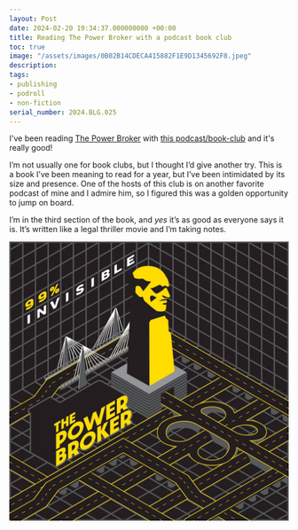 ```yaml
---
layout: Post
date: 2024-02-20 19:34:37.000000000 +00:00
title: Reading The Power Broker with a podcast book club
toc: true
image: "/assets/images/0B02B14CDECA415882F1E9D1345692F8.jpeg"
description:
tags:
- publishing
- podroll
- non-fiction
serial_number: 2024.BLG.025
---
```

I've been reading [The Power Broker](https://en.wikipedia.org/wiki/The_Power_Broker) with [this podcast/book\-club](https://99percentinvisible.org/club/) and it's really good\!

I’m not usually one for book clubs, but I thought I’d give another try\. This is a book I’ve been meaning to read for a year, but I’ve been intimidated by its size and presence\. One of the hosts of this club is on another favorite podcast of mine and I admire him, so I figured this was a golden opportunity to jump on board\.

I’m in the third section of the book, and *yes* it’s as good as everyone says it is\. It’s written like a legal thriller movie and I’m taking notes\.

![](/assets/images/0B02B14CDECA415882F1E9D1345692F8.jpeg)
